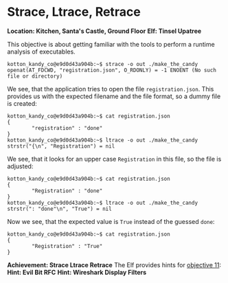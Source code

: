 # Strace, Ltrace, Retrace
**Location: Kitchen, Santa's Castle, Ground Floor**
**Elf: Tinsel Upatree**

This objective is about getting familiar with the tools to perform a runtime analysis of executables.
```
kotton_kandy_co@e9d0d43a904b:~$ strace -o out ./make_the_candy
openat(AT_FDCWD, "registration.json", O_RDONLY) = -1 ENOENT (No such file or directory)
```
We see, that the application tries to open the file `registration.json`. This provides us with the expected filename and the file format, so a dummy file is created:
```
kotton_kandy_co@e9d0d43a904b:~$ cat registration.json
{
        "registration" : "done"
}
kotton_kandy_co@e9d0d43a904b:~$ ltrace -o out ./make_the_candy
strstr("{\n", "Registration") = nil
```
We see, that it looks for an upper case `Registration` in this file, so the file is adjusted:
```
kotton_kandy_co@e9d0d43a904b:~$ cat registration.json
{
        "Registration" : "done"
}
kotton_kandy_co@e9d0d43a904b:~$ ltrace -o out ./make_the_candy
strstr(": "done"\n", "True") = nil
```
Now we see, that the expected value is `True` instead of the guessed `done`:
```
kotton_kandy_co@e9d0d43a904b:~$ cat registration.json
{
        "Registration" : "True"
}
```

**Achievement: Strace Ltrace Retrace**
The Elf provides hints for [objective 11](https://github.com/joergschwarzwaelder/hhc2021/tree/master/Objective-11):
**Hint: Evil Bit RFC**
**Hint: Wireshark Display Filters**
